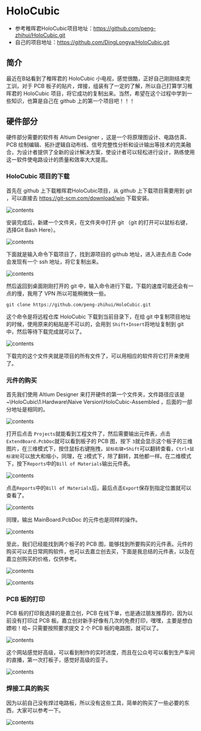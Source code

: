 # HoloCubic

* 参考稚晖君HoloCubic项目地址：https://github.com/peng-zhihui/HoloCubic.git
* 自己的项目地址：https://github.com/DingLongya/HoloCubic.git

## 简介

最近在B站看到了稚晖君的 HoloCubic 小电视，感觉很酷，正好自己刚刚结束完工训，对于 PCB 板子的贴片，焊接，组装有了一定的了解，所以自己打算学习稚晖君的 HoloCubic 项目，将它成功的复制出来。当然，希望在这个过程中学到一些知识，也算是自己在 github 上的第一个项目吧！！！

## 硬件部分

硬件部分需要的软件有 Altium Designer ，这是一个将原理图设计、电路仿真、PCB 绘制编辑、拓扑逻辑自动布线、信号完整性分析和设计输出等技术的完美融合，为设计者提供了全新的设计解决方案，使设计者可以轻松进行设计，熟练使用这一软件使电路设计的质量和效率大大提高。

### HoloCubic 项目的下载

首先在 github 上下载稚晖君HoloCubic项目，从 github 上下载项目需要用到 git ，可以直接去 https://git-scm.com/download/win 下载安装。

![contents](./git_1.png)

安装完成后，新建一个文件夹，在文件夹中打开 git （git 的打开可以鼠标右键，选择Git Bash Here）。

![contents](./git_2.png)

下面就是输入命令下载项目了，找到源项目的 github 地址，进入进去点击 Code 会发现有一个 ssh 地址，将它复制出来。

![contents](./github_1.png)

然后返回到桌面刚刚打开的 git 中，输入命令进行下载，下载的速度可能还会有一点的慢，我用了 VPN 所以可能稍微快一些。

```git
git clone https://github.com/peng-zhihui/HoloCubic.git
```

这个命令是将远程仓库 HoloCubic 下载到当前目录下，在给 git 中复制项目地址的时候，使用原来的粘贴是不可以的，会用到 `Shift+Insert`将地址复制到 git 中，然后等待下载完成就可以了。

![contents](./3.png)

下载完的这个文件夹就是项目的所有文件了，可以用相应的软件将它打开来使用了。

### 元件的购买

首先我们使用 Altium Designer 来打开硬件的第一个文件夹，文件路径应该是 ~\HoloCubic\1.Hardware\Naive Version\HoloCubic-Assembled ，后面的一部分地址是相同的。

![contents](./4.png)

打开后点击 `Projects`就能看到工程文件了，然后需要输出元件表，点击`ExtendBoard.PcbDoc`就可以看到板子的 PCB 图，按下 `3`就会显示这个板子的三维图片，在三维模式下，按住鼠标右键拖拽，`鼠标右键+Shift`可以翻转查看，`Ctrl+鼠标滚轮`可以放大和缩小，同理，在 `2`模式下，除了翻转，其他都一样。在二维模式下，按下`Reports`中的`Bill of Materials`输出元件表。

![contents](./6.png)

点击`Reports`中的`Bill of Materials`后，最后点击`Export`保存到指定位置就可以查看了。

![contents](./7.png)

同理，输出 MainBoard.PcbDoc 的元件也是同样的操作。

![contents](./8.png)

至此，我们已经能找到两个板子的 PCB 图，能够找到所要购买的元件表。元件的购买可以去日常网购软件，也可以去嘉立创去买，下面是我总结的元件表，以及在嘉立创购买的价格，仅供参考。

![contents](./1.png)

![contents](./9.png)

### PCB 板的打印

PCB 板的打印我选择的是嘉立创，PCB 在线下单，也是通过朋友推荐的，因为以前没有打印过 PCB 板。嘉立创对新手好像有几次的免费打印，嘿嘿，主要是想白嫖啦！哈~ 只需要按照要求提交 2 个 PCB 板的电路图，就可以了。

![contents](./2.png)

这个网站感觉好高级，可以看到制作的实时进度，而且在公众号可以看到生产车间的直播，第一次打板子，感觉好高级的亚子。

![contents](./10.png)

### 焊接工具的购买

因为以前自己没有焊过电路板，所以没有这些工具，简单的购买了一些必要的东西，大家可以参考一下。

![contents](./5.png)



